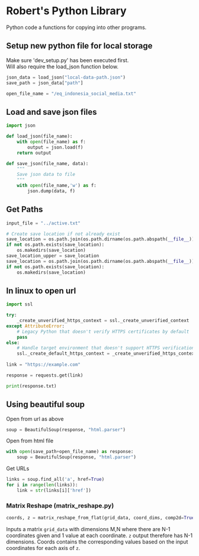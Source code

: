 # Robert's Python Library
Python code a functions for copying into other programs.

## Setup new python file for local storage

Make sure 'dev_setup.py' has been executed first.  
Will also require the load_json function below.

```python
json_data = load_json("local-data-path.json")
save_path = json_data["path"]

open_file_name = "/eq_indonesia_social_media.txt"
```


## Load and save json files

```python
import json

def load_json(file_name):
    with open(file_name) as f:
        output = json.load(f)
    return output

def save_json(file_name, data):
    """
    Save json data to file
    """
    with open(file_name,'w') as f:
        json.dump(data, f)
```

## Get Paths
```python
input_file = "../active.txt"

# Create save location if not already exist
save_location = os.path.join(os.path.dirname(os.path.abspath(__file__)),"..", "data")
if not os.path.exists(save_location):
    os.makedirs(save_location)
save_location_upper = save_location
save_location = os.path.join(os.path.dirname(os.path.abspath(__file__)),".." ,"data", "sats")
if not os.path.exists(save_location):
    os.makedirs(save_location)
```

## In linux to open url

```python
import ssl

try:
    _create_unverified_https_context = ssl._create_unverified_context
except AttributeError:
    # Legacy Python that doesn't verify HTTPS certificates by default
    pass
else:
    # Handle target environment that doesn't support HTTPS verification
    ssl._create_default_https_context = _create_unverified_https_context
    
link = "https://example.com"

response = requests.get(link)

print(response.txt)
```

## Using beautiful soup

Open from url as above
```python
soup = BeautifulSoup(response, "html.parser")
```

Open from html file
```python
with open(save_path+open_file_name) as response:
	soup = BeautifulSoup(response, "html.parser")
```

Get URLs
```python
links = soup.find_all('a', href=True)
for i in range(len(links)):
	link = str(links[i]['href'])
```


### Matrix Reshape (matrix_reshape.py)
```python
coords, z = matrix_reshape_from_flat(grid_data, coord_dims, comp2d=True, plot_dims=[])
```

Inputs a matrix ```grid_data``` with dimensions M,N where there are N-1 coordinates given and 1 value at each coordinate. ```z``` output therefore has N-1 dimensions. Coords contains the corresponding values based on the input coordinates for each axis of ```z```.
